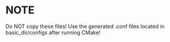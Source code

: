 # NOTE
Do NOT copy these files! Use the generated .conf files located in basic_dir/configs after running CMake!
